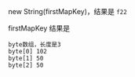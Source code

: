 

new String(firstMapKey)，结果是 `f22` 

firstMapKey 结果是
```
byte数组，长度是3
byte[0] 102
byte[1] 50
byte[2] 50
```